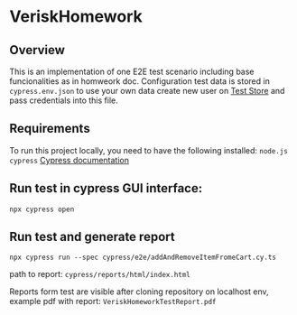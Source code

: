 # VeriskHomework
## Overview
This is an implementation of one E2E test scenario including base funcionalities as in homweork doc.
Configuration test data is stored in ```cypress.env.json``` to use your own data create new user on [Test Store](https://magento.softwaretestingboard.com/) and pass credentials into this file.
## Requirements
To run this project locally, you need to have the following installed:
```node.js```
```cypress```
[Cypress documentation](https://docs.cypress.io/guides/getting-started/installing-cypress)

## Run test in cypress GUI interface:

```
npx cypress open
```


## Run test and generate report

```
npx cypress run --spec cypress/e2e/addAndRemoveItemFromeCart.cy.ts
```

path to report: ```cypress/reports/html/index.html```

Reports form test are visible after cloning repository on localhost env, example pdf with report: ```VeriskHomeworkTestReport.pdf```
